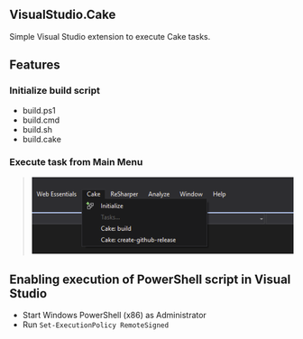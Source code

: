 ## VisualStudio.Cake

Simple Visual Studio extension to execute Cake tasks.

## Features

### Initialize build script

- build.ps1
- build.cmd
- build.sh
- build.cake

### Execute task from Main Menu

> ![](VisualStudio.Cake/Core/Resources/Screen.png)

## Enabling execution of PowerShell script in Visual Studio

-  Start Windows PowerShell (x86) as Administrator
-  Run `Set-ExecutionPolicy RemoteSigned`
